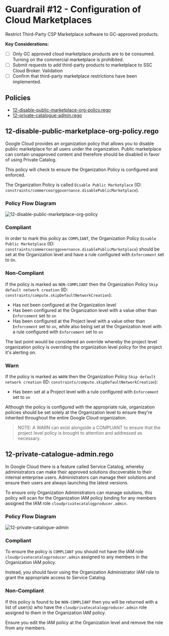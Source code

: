 # Guardrail #12 - Configuration of Cloud Marketplaces

Restrict Third-Party CSP Marketplace software to GC-approved products.

**Key Considerations:**

- [ ] Only GC approved cloud marketplace products are to be consumed. Turning on the commercial marketplace is prohibited.
- [ ] Submit requests to add third-party products to marketplace to SSC Cloud Broker.
Validation
- [ ] Confirm that third-party marketplace restrictions have been implemented.

## Policies

- [12-disable-public-marketplace-org-policy.rego](./12-disable-public-marketplace-org-policy.rego)
- [12-private-catalogue-admin.rego](./12-private-catalogue-admin.rego)

## 12-disable-public-marketplace-org-policy.rego

Google Cloud provides an organization policy that allows you to disable public marketplace for all users under the organization. Public marketplace can contain unapproved content and therefore should be disabled in favor of using Private Catalog.

This policy will check to ensure the Organization Policy is configured and enforced.

The Organization Policy is called `Disable Public Marketplace` (ID: `constraints/commerceorggovernance.disablePublicMarketplace`).

### Policy Flow Diagram

![12-disable-public-marketplace-org-policy](../policy_diagrams/12-disable-public-marketplace-org-policy.png "12-disable-public-marketplace-org-policy")

### Compliant

In order to mark this policy as `COMPLIANT`, the Organization Policy `Disable Public Marketplace` (ID: `constraints/commerceorggovernance.disablePublicMarketplace`) should be set at the Organization level and have a rule configured with `Enforcement` set to `On`.

### Non-Compliant

If the policy is marked as `NON-COMPLIANT` then the Organization Policy `Skip default network creation` (ID: `constraints/compute.skipDefaultNetworkCreation`):

- Has not been configured at the Organization level
- Has been configured at the Organization level with a value other than `Enforcement` set to `on`
- Has been configured at the Project level with a value other than `Enforcement` set to `on`, while also being set at the Organization level with a rule configured with `Enforcement` set to `on`

The last point would be considered an override whereby the project level organization policy is overriding the organization level policy for the project it's alerting on.

### Warn

If the policy is marked as `WARN` then the Organization Policy `Skip default network creation` (ID: `constraints/compute.skipDefaultNetworkCreation`):

- Has been set at a Project level with a rule configured with `Enforcement` set to `on`

Although the policy is configured with the appropriate rule, organization policies should be set solely at the Organization level to ensure they're inherited throughout the entire Google Cloud organization.

>NOTE: A WARN can exist alongside a COMPLIANT to ensure that the project level policy is brought to attention and addressed as necessary.

## 12-private-catalogue-admin.rego

In Google Cloud there is a feature called Service Catalog, whereby administrators can make their approved solutions discoverable to their internal enterprise users. Administrators can manage their solutions and ensure their users are always launching the latest versions.

To ensure only Organization Administrators can manage solutions, this policy will scan for the Organization IAM policy binding for any members assigned the IAM role `cloudprivatecatalogproducer.admin`.

### Policy Flow Diagram

![12-private-catalogue-admin](../policy_diagrams/12-private-catalogue-admin.png "12-private-catalogue-admin")

### Compliant

To ensure the policy is `COMPLIANT` you should not have the IAM role `cloudprivatecatalogproducer.admin` assigned to any members in the Organization IAM policy.

Instead, you should favor using the Organization Administrator IAM role to grant the appropriate access to Service Catalog.

### Non-Compliant

If this policy is found to be `NON-COMPLIANT` then you will be returned with a list of user(s) who have the `cloudprivatecatalogproducer.admin` role assigned to them in the Organization IAM policy.

Ensure you edit the IAM policy at the Organization level and remove the role from any members.
